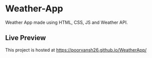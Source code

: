 # Weather-App
Weather App made using HTML, CSS, JS and Weather API.

## Live Preview
This project is hosted at https://poorvansh26.github.io/WeatherApp/
